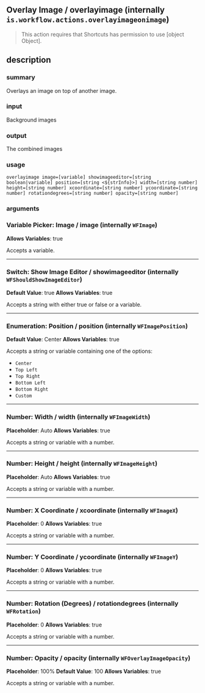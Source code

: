 
## Overlay Image / overlayimage (internally `is.workflow.actions.overlayimageonimage`)


> This action requires that Shortcuts has permission to use [object Object].


## description
### summary
Overlays an image on top of another image.

### input
Background images

### output
The combined images

### usage
`overlayimage image=[variable] showimageeditor=[string boolean|variable] position=[string <${strInfo}>] width=[string number] height=[string number] xcoordinate=[string number] ycoordinate=[string number] rotationdegrees=[string number] opacity=[string number]`

### arguments
### Variable Picker: Image / image (internally `WFImage`)
**Allows Variables**: true


Accepts a variable.

---

### Switch: Show Image Editor / showimageeditor (internally `WFShouldShowImageEditor`)
**Default Value**: true
**Allows Variables**: true


Accepts a string with either true or false
or a variable.

---

### Enumeration: Position / position (internally `WFImagePosition`)
**Default Value**: Center
**Allows Variables**: true


Accepts a string 
or variable
containing one of the options:

- `Center`
- `Top Left`
- `Top Right`
- `Bottom Left`
- `Bottom Right`
- `Custom`

---

### Number: Width / width (internally `WFImageWidth`)
**Placeholder**: Auto
**Allows Variables**: true


Accepts a string 
or variable
with a number.

---

### Number: Height / height (internally `WFImageHeight`)
**Placeholder**: Auto
**Allows Variables**: true


Accepts a string 
or variable
with a number.

---

### Number: X Coordinate / xcoordinate (internally `WFImageX`)
**Placeholder**: 0
**Allows Variables**: true


Accepts a string 
or variable
with a number.

---

### Number: Y Coordinate / ycoordinate (internally `WFImageY`)
**Placeholder**: 0
**Allows Variables**: true


Accepts a string 
or variable
with a number.

---

### Number: Rotation (Degrees) / rotationdegrees (internally `WFRotation`)
**Placeholder**: 0
**Allows Variables**: true


Accepts a string 
or variable
with a number.

---

### Number: Opacity / opacity (internally `WFOverlayImageOpacity`)
**Placeholder**: 100%
**Default Value**: 100
**Allows Variables**: true


Accepts a string 
or variable
with a number.
